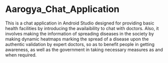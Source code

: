 # Aarogya_Chat_Application

This is a chat application in Android Studio designed for providing basic health facilities by introducing the availaibility to chat with doctors. Also, it involves making the information of spreading diseases in the society by making dynamic heatmaps marking the spread of a disease upon the authentic validation by expert doctors, so as to benefit people in getting awareness, as well as the government in taking necessary measures as and when required.
